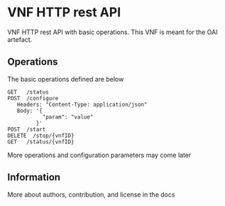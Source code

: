 # VNF HTTP rest API

VNF HTTP rest API with basic operations. This VNF is meant for the OAI artefact.

## Operations

The basic operations defined are below
 ```console
GET   /status
POST  /configure
    Headers: "Content-Type: application/json"
    Body: '{
            "param": "value"
          }'
POST  /start
DELETE  /stop/{vnfID}
GET   /status/{vnfID}
 ```

More operations and configuration parameters may come later

## Information

More about authors, contribution, and license in the docs
